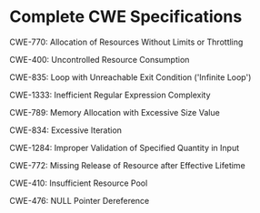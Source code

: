

# Complete CWE Specifications

CWE-770: Allocation of Resources Without Limits or Throttling

CWE-400: Uncontrolled Resource Consumption

CWE-835: Loop with Unreachable Exit Condition ('Infinite Loop')

CWE-1333: Inefficient Regular Expression Complexity

CWE-789: Memory Allocation with Excessive Size Value

CWE-834: Excessive Iteration

CWE-1284: Improper Validation of Specified Quantity in Input

CWE-772: Missing Release of Resource after Effective Lifetime

CWE-410: Insufficient Resource Pool

CWE-476: NULL Pointer Dereference